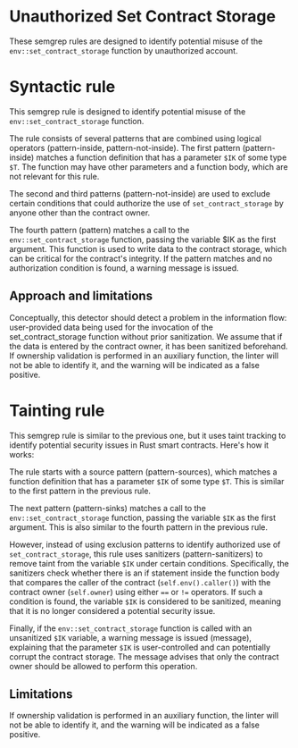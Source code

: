 # Unauthorized Set Contract Storage
These semgrep rules are designed to identify potential misuse of the 
`env::set_contract_storage` function by unauthorized account. 

# Syntactic rule
This semgrep rule is designed to identify potential misuse of the 
`env::set_contract_storage` function. 

The rule consists of several patterns that are combined using logical operators
(pattern-inside, pattern-not-inside). 
The first pattern (pattern-inside) matches a function definition that has a 
parameter `$IK` of some type `$T`. 
The function may have other parameters and a function body, which are not relevant
for this rule.

The second and third patterns (pattern-not-inside) are used to exclude certain 
conditions that could authorize the use of `set_contract_storage` by anyone other
than the contract owner. 

The fourth pattern (pattern) matches a call to the `env::set_contract_storage` 
function, passing the variable $IK as the first argument. 
This function is used to write data to the contract storage, which can be critical
for the contract's integrity.
If the pattern matches and no authorization condition is found, a warning message is 
issued.

## Approach and limitations
Conceptually, this detector should detect a problem in the information flow: user-provided data being used for the invocation of the set_contract_storage function without prior sanitization. We assume that if the data is entered by the contract owner, it has been sanitized beforehand.
If ownership validation is performed in an auxiliary function, the linter will not be able to identify it, and the warning will be indicated as a false positive.

# Tainting rule 
This semgrep rule is similar to the previous one, but it uses taint tracking to 
identify potential security issues in Rust smart contracts. Here's how it works:

The rule starts with a source pattern (pattern-sources), which matches a function
definition that has a parameter `$IK` of some type `$T`. This is similar to the first 
pattern in the previous rule.

The next pattern (pattern-sinks) matches a call to the `env::set_contract_storage` 
function, passing the variable `$IK` as the first argument. This is also similar to 
the fourth pattern in the previous rule.

However, instead of using exclusion patterns to identify authorized use of 
`set_contract_storage`, this rule uses sanitizers (pattern-sanitizers) to remove taint
from the variable `$IK` under certain conditions. Specifically, the sanitizers check
whether there is an if statement inside the function body that compares the caller 
of the contract (`self.env().caller()`) with the contract owner (`self.owner`) using
either `==` or `!=` operators. If such a condition is found, the variable `$IK` is
considered to be sanitized, meaning that it is no longer considered a potential
 security issue.

Finally, if the `env::set_contract_storage` function is called with an unsanitized
`$IK` variable, a warning message is issued (message), explaining that the parameter 
`$IK` is user-controlled and can potentially corrupt the contract storage. The 
message advises that only the contract owner should be allowed to perform this 
operation.

## Limitations
If ownership validation is performed in an auxiliary function, the linter will not be able to identify it, and the warning will be indicated as a false positive.
